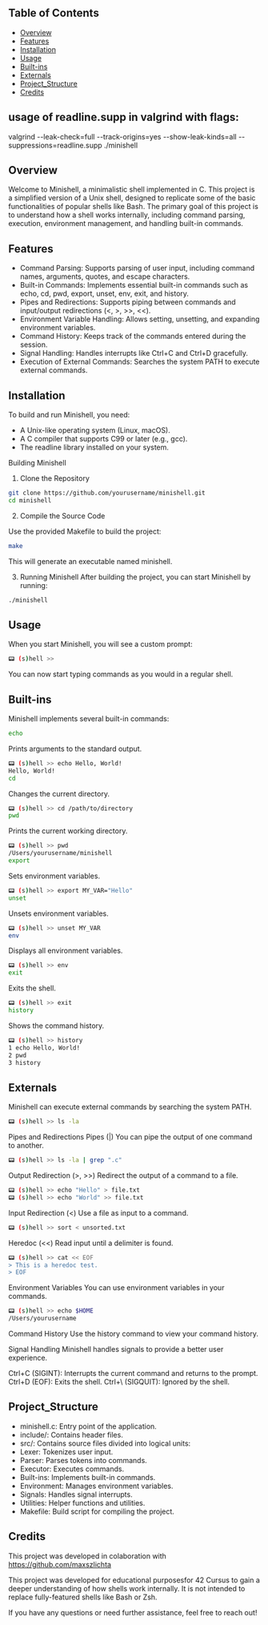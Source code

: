 ## Table of Contents
- [Overview](#overview)
- [Features](#features)
- [Installation](#installation)
- [Usage](#usage)
- [Built-ins](#built-ins)
- [Externals](#externals)
- [Project_Structure](#project_structure)
- [Credits](#credits)

## usage of readline.supp in valgrind with flags:
valgrind --leak-check=full --track-origins=yes --show-leak-kinds=all --suppressions=readline.supp ./minishell

## Overview
Welcome to Minishell, a minimalistic shell implemented in C. This project is a simplified version of a Unix shell, designed to replicate some of the basic functionalities of popular shells like Bash. The primary goal of this project is to understand how a shell works internally, including command parsing, execution, environment management, and handling built-in commands.


## Features
- Command Parsing: Supports parsing of user input, including command names, arguments, quotes, and escape characters.
- Built-in Commands: Implements essential built-in commands such as echo, cd, pwd, export, unset, env, exit, and history.
- Pipes and Redirections: Supports piping between commands and input/output redirections (<, >, >>, <<).
- Environment Variable Handling: Allows setting, unsetting, and expanding environment variables.
- Command History: Keeps track of the commands entered during the session.
- Signal Handling: Handles interrupts like Ctrl+C and Ctrl+D gracefully.
- Execution of External Commands: Searches the system PATH to execute external commands.

## Installation
To build and run Minishell, you need:

* A Unix-like operating system (Linux, macOS).
* A C compiler that supports C99 or later (e.g., gcc).
* The readline library installed on your system.

Building Minishell

1. Clone the Repository

```bash
git clone https://github.com/yourusername/minishell.git
cd minishell
```
2. Compile the Source Code

Use the provided Makefile to build the project:

```bash
make
```
This will generate an executable named minishell.

3. Running Minishell
After building the project, you can start Minishell by running:

```bash
./minishell
```

## Usage
When you start Minishell, you will see a custom prompt:

```bash
📟 (s)hell >>
```
You can now start typing commands as you would in a regular shell.

## Built-ins
Minishell implements several built-in commands:
```bash
echo
```
Prints arguments to the standard output.

```bash
📟 (s)hell >> echo Hello, World!
Hello, World!
cd
```
Changes the current directory.

```bash
📟 (s)hell >> cd /path/to/directory
pwd
```
Prints the current working directory.

```bash
📟 (s)hell >> pwd
/Users/yourusername/minishell
export
```
Sets environment variables.

```bash
📟 (s)hell >> export MY_VAR="Hello"
unset
```
Unsets environment variables.

```bash
📟 (s)hell >> unset MY_VAR
env
```
Displays all environment variables.

```bash
📟 (s)hell >> env
exit
```
Exits the shell.

```bash
📟 (s)hell >> exit
history
```
Shows the command history.

```bash
📟 (s)hell >> history
1 echo Hello, World!
2 pwd
3 history
```
## Externals
Minishell can execute external commands by searching the system PATH.

```bash
📟 (s)hell >> ls -la
```
Pipes and Redirections
Pipes (|)
You can pipe the output of one command to another.

```bash
📟 (s)hell >> ls -la | grep ".c"
```
Output Redirection (>, >>)
Redirect the output of a command to a file.

```bash
📟 (s)hell >> echo "Hello" > file.txt
📟 (s)hell >> echo "World" >> file.txt
```
Input Redirection (<)
Use a file as input to a command.

```bash
📟 (s)hell >> sort < unsorted.txt
```
Heredoc (<<)
Read input until a delimiter is found.

```bash
📟 (s)hell >> cat << EOF
> This is a heredoc test.
> EOF
```
Environment Variables
You can use environment variables in your commands.

```bash
📟 (s)hell >> echo $HOME
/Users/yourusername
```
Command History
Use the history command to view your command history.

Signal Handling
Minishell handles signals to provide a better user experience.

Ctrl+C (SIGINT): Interrupts the current command and returns to the prompt.
Ctrl+D (EOF): Exits the shell.
Ctrl+\ (SIGQUIT): Ignored by the shell.

## Project_Structure
- minishell.c: Entry point of the application.
- include/: Contains header files.
- src/: Contains source files divided into logical units:
- Lexer: Tokenizes user input.
- Parser: Parses tokens into commands.
- Executor: Executes commands.
- Built-ins: Implements built-in commands.
- Environment: Manages environment variables.
- Signals: Handles signal interrupts.
- Utilities: Helper functions and utilities.
- Makefile: Build script for compiling the project.

## Credits

This project was developed in colaboration with https://github.com/maxszlichta

This project was developed for educational purposesfor 42 Cursus to gain a deeper understanding of how shells work internally. It is not intended to replace fully-featured shells like Bash or Zsh.

If you have any questions or need further assistance, feel free to reach out!
